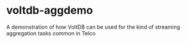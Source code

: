 # voltdb-aggdemo
A demonstration of how VoltDB can be used for the kind of streaming aggregation tasks common in Telco
